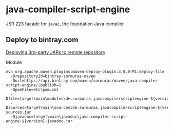 # java-compiler-script-engine
JSR 223 facade for `javac`, the foundation Java compiler

## Deploy to bintray.com

[Deploying 3rd-party JARs to remote repository](https://maven.apache.org/guides/mini/guide-3rd-party-jars-remote.html)

Module
```
mvn org.apache.maven.plugins:maven-deploy-plugin:3.0.0-M1:deploy-file
  -DrepositoryId=bintray-sormuras-maven
  -Durl=https://api.bintray.com/maven/sormuras/maven/java-compiler-script-engine/;publish=1
  -DpomFile=etc\pom.xml
  -Dfile=target\main\modules\de.sormuras.javacompilerscriptengine-${version}.jar
  -Dsources=target\main\sources\de.sormuras.javacompilerscriptengine-${version}-sources.jar
  -Djavadoc=target\main\javadoc\java-compiler-script-engine-${version}-javadoc.jar
```
